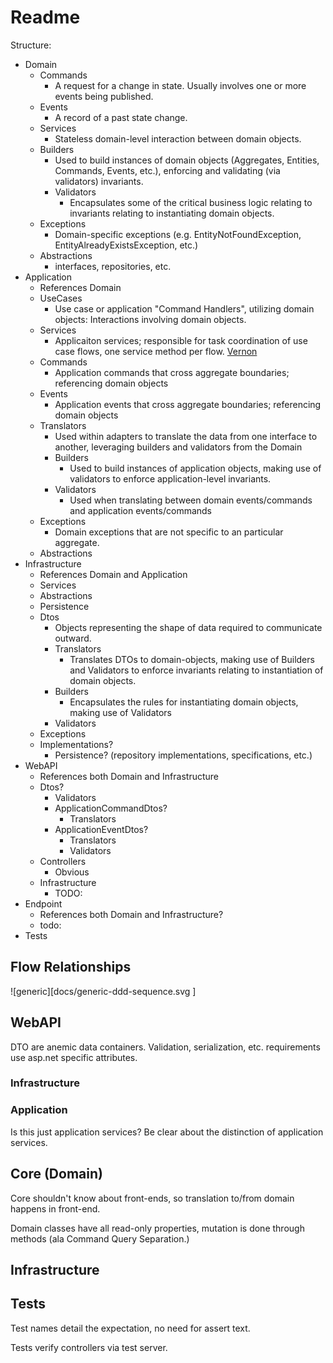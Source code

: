 # Readme

<!--
Tenets:

- Messages are DTOs [Dahan]
- MVC models are messages [Ritchie]
- DTOs require adaptation to to domain objects (aggregates, entities, value objects). [Ritchie]
- "Application service are responsible for task coordination of use case flows, one service method per flow". [Vernon]
- [An application service is a command handler for a specific aggregate. One aggregate has one application service whose purpose is to orchestrate how commands will be fulfilled.](https://github.com/Elders/Cronus/blob/master/docs/cronus-framework/domain-modeling/handlers/application-services.md#:~:text=an%20application%20service%20is%20a%20command%20handler%20for%20a%20specific%20aggregate.%20one%20aggregate%20has%20one%20application%20service%20whose%20purpose%20is%20to%20orchestrate%20how%20commands%20will%20be%20fulfilled)
- "Command Handler (semantically an Application Service)" [Vernon]
- Application Services are command handlers that handle a use case. --> <!--"Application Services are command handlers ... [that handle a use case]"-->
<!--
  - A application service has a one-to-one relationship with an aggregate as an application-level aggregate facade. [Ritchie, paraphrashing Evans?]
- "Integration across the boundaries necessarily will involve some translation, which you can analyze explicitly." [Evans]
- "Integration of functionality and data [across bounded contexts] must go through a translation. 
  - An Anti-corruption layer is composed of an adapter and a translator.

- "[Two bounded contexts ] are not in the same CONTEXT and should stop trying to share code until some changes are made." [Evans]
- "Code reuse between BOUNDED CONTEXTS is a hazard to be avoided." [Evans]
- [A Context Map Describes] the points of contact between the models, outlining explicit translation for any communication and highlighting any sharing. 
- Upstream and downstream subsystems separate naturally into two BOUNDED CONTEXTS. 

**
A message, or anything arriving over-the-wire (transport) is modeled as a DTO to the receiver.  The messsage data has transport-level constraints that are often at odds with the application/domain constraints and must be validated and translated before being "executed."
**

Smells:

 - There isn't a one-to-one relationship between application services and aggregates. [Ritchie]

Practices:

- Command always through web API. [Ritchie]
- Web API Validates, Domain Validates, Adapters Validate
- Adapters always involve translation or a translator. [Ritchie] or [Martin]
-->
Structure:

- Domain
  - Commands
    - A request for a change in state.  Usually involves one or more events being published.
  - Events
    - A record of a past state change.
  - Services
    - Stateless domain-level interaction between domain objects.
  - Builders
    - Used to build instances of domain objects (Aggregates, Entities, Commands, Events, etc.), enforcing and validating (via validators) invariants.
    - Validators
      - Encapsulates some of the critical business logic relating to invariants relating to instantiating domain objects. 
  - Exceptions
    - Domain-specific exceptions (e.g. EntityNotFoundException, EntityAlreadyExistsException, etc.)
  - Abstractions
    - interfaces, repositories, etc.
- Application
  - References Domain
  - UseCases
    - Use case or application "Command Handlers", utilizing domain objects: Interactions involving domain objects.
  - Services
    - Applicaiton services; responsible for task coordination of use case flows, one service method per flow. [Vernon]
  - Commands
    - Application commands that cross aggregate boundaries; referencing domain objects
  - Events
    - Application events that cross aggregate boundaries; referencing domain objects
  - Translators
    - Used within adapters to translate the data from one interface to another, leveraging builders and validators from the Domain
    - Builders
      - Used to build instances of application objects, making use of validators to enforce application-level invariants.
    - Validators
      - Used when translating between domain events/commands and application events/commands
  - Exceptions
    - Domain exceptions that are not specific to an particular aggregate.
  - Abstractions
- Infrastructure
  - References Domain and Application
  - Services
  - Abstractions
  - Persistence
  - Dtos
    - Objects representing the shape of data required to communicate outward.
    - Translators
      - Translates DTOs to domain-objects, making use of Builders and Validators to enforce invariants relating to instantiation of domain objects.
    - Builders
      - Encapsulates the rules for instantiating domain objects, making use of Validators
    - Validators
  - Exceptions
  - Implementations?
    - Persistence? (repository implementations, specifications, etc.)
- WebAPI
  - References both Domain and Infrastructure
  - Dtos?
    - Validators
    - ApplicationCommandDtos?
      - Translators
    - ApplicationEventDtos?
      - Translators
      - Validators
  - Controllers
    - Obvious
  - Infrastructure
    - TODO:
- Endpoint
  - References both Domain and Infrastructure?
  - todo:
- Tests

## Flow Relationships

![generic][docs/generic-ddd-sequence.svg
]
## WebAPI

DTO are anemic data containers. Validation, serialization, etc. requirements use asp.net specific attributes. 

### Infrastructure

### Application
Is this just application services?  Be clear about the distinction of application services.

## Core (Domain)

Core shouldn't know about front-ends, so translation to/from domain happens in front-end.

Domain classes have all read-only properties, mutation is done through methods (ala Command Query Separation.)

## Infrastructure

## Tests

Test names detail the expectation, no need for assert text.

Tests verify controllers via test server.

[Vernon]: https://localhost
[Dahan]: https://localhost
<!--
John: places for EDA to fit... 
-->